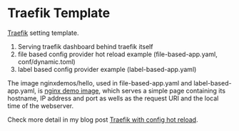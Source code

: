 # Traefik Template

[Traefik](https://github.com/traefik/traefik) setting template.

1. Serving traefik dashboard behind traefik itself
2. file based config provider hot reload example (file-based-app.yaml, conf/dynamic.toml)
3. label based config provider example (label-based-app.yaml)

The image nginxdemos/hello, used in file-based-app.yaml and label-based-app.yaml, is [nginx demo image](https://github.com/nginxinc/NGINX-Demos/tree/master/nginx-hello), which serves a simple page containing its hostname, IP address and port as wells as the request URI and the local time of the webserver.

Check more detail in my blog post [Traefik with config hot reload](https://blueswen.github.io/2021/07/22/traefik-with-cofig-hot-reload/).
